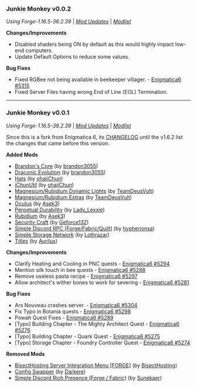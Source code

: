 ### Junkie Monkey v0.0.2

_Using Forge-1.16.5-36.2.39_ | _[Mod Updates](https://github.com/Junkie-Monkey/JMM/blob/master/changelogs/changelog_mods_0.0.2.md)_ | _[Modlist](https://github.com/Junkie-Monkey/JMM/blob/master/changelogs/modlist_0.0.2.md)_

**Changes/Improvements**

-   Disabled shaders being ON by default as this would highly impact low-end computers.
-   Update Default Options to reduce some values.

**Bug Fixes**

-   Fixed RGBee not being available in beekeeper villager. - [Enigmatica6 \#5315](https://github.com/EnigmaticaModpacks/Enigmatica6/issues/5315)
-   Fixed Server Files having wrong End of Line (EOL) Termination.

---

### Junkie Monkey v0.0.1

_Using Forge-1.16.5-36.2.39_ | _[Mod Updates](https://github.com/Junkie-Monkey/JMM/blob/master/changelogs/changelog_mods_0.0.1.md)_ | _[Modlist](https://github.com/Junkie-Monkey/JMM/blob/master/changelogs/modlist_0.0.1.md)_

Since this is a fork from Enigmatica 6, its [CHANGELOG](https://github.com/EnigmaticaModpacks/Enigmatica6/blob/master/changelogs/CHANGELOG.md#enigmatica-6--enigmatica-6-expert-v162) until the v1.6.2 list the changes that came before this version.

**Added Mods**

-   [Brandon's Core](https://www.curseforge.com/minecraft/mc-mods/brandons-core) (by [brandon3055](https://www.curseforge.com/members/brandon3055/projects))
-   [Draconic Evolution](https://www.curseforge.com/minecraft/mc-mods/draconic-evolution) (by [brandon3055](https://www.curseforge.com/members/brandon3055/projects))
-   [Hats](https://www.curseforge.com/minecraft/mc-mods/hats) (by [ohaiiChun](https://www.curseforge.com/members/ohaiiChun/projects))
-   [iChunUtil](https://www.curseforge.com/minecraft/mc-mods/ichunutil) (by [ohaiiChun](https://www.curseforge.com/members/ohaiiChun/projects))
-   [Magnesium/Rubidium Dynamic Lights](https://www.curseforge.com/minecraft/mc-mods/dynamiclights-reforged) (by [TeamDeusVult](https://www.curseforge.com/members/TeamDeusVult/projects))
-   [Magnesium/Rubidium Extras](https://www.curseforge.com/minecraft/mc-mods/magnesium-extras) (by [TeamDeusVult](https://www.curseforge.com/members/TeamDeusVult/projects))
-   [Oculus](https://www.curseforge.com/minecraft/mc-mods/oculus) (by [Asek3](https://www.curseforge.com/members/Asek3/projects))
-   [Perpetual Durability](https://www.curseforge.com/minecraft/mc-mods/perpetual-durability) (by [Lady_Lexxie](https://www.curseforge.com/members/Lady_Lexxie/projects))
-   [Rubidium](https://www.curseforge.com/minecraft/mc-mods/rubidium) (by [Asek3](https://www.curseforge.com/members/Asek3/projects))
-   [Security Craft](https://www.curseforge.com/minecraft/mc-mods/security-craft) (by [Geforce132](https://www.curseforge.com/members/Geforce132/projects))
-   [Simple Discord RPC [Forge/Fabric/Quilt]](https://www.curseforge.com/minecraft/mc-mods/simple-discord-rpc) (by [hypherionsa](https://www.curseforge.com/members/hypherionsa/projects))
-   [Simple Storage Network](https://www.curseforge.com/minecraft/mc-mods/simple-storage-network) (by [Lothrazar](https://www.curseforge.com/members/Lothrazar/projects))
-   [Titles](https://www.curseforge.com/minecraft/mc-mods/titles) (by [Aurilux](https://www.curseforge.com/members/Aurilux/projects))

**Changes/Improvements**

-   Clarify Heating and Cooling in PNC quests - [Enigmatica6 \#5294](https://github.com/EnigmaticaModpacks/Enigmatica6/issues/5294)
-   Mention silk touch in bee quests - [Enigmatica6 \#5288](https://github.com/EnigmaticaModpacks/Enigmatica6/issues/5288)
-   Remove useless pasta recipe - [Enigmatica6 \#5297](https://github.com/EnigmaticaModpacks/Enigmatica6/issues/5297)
-   Allow architect's wither bones to work for severing - [Enigmatica6 \#5281](https://github.com/EnigmaticaModpacks/Enigmatica6/issues/5281)

**Bug Fixes**

-   Ars Nouveau crashes server. - [Enigmatica6 \#5304](https://github.com/EnigmaticaModpacks/Enigmatica6/issues/5304)
-   Fix Typo in Botania quests - [Enigmatica6 \#5298](https://github.com/EnigmaticaModpacks/Enigmatica6/issues/5298)
-   Powah Quest Fixes - [Enigmatica6 \#5289](https://github.com/EnigmaticaModpacks/Enigmatica6/issues/5289)
-   [Typo] Building Chapter - The Mighty Architect Quest - [Enigmatica6 \#5276](https://github.com/EnigmaticaModpacks/Enigmatica6/issues/5276)
-   [Typo] Building Chapter - Quark Quest - [Enigmatica6 \#5275](https://github.com/EnigmaticaModpacks/Enigmatica6/issues/5275)
-   [Typo] Storage Chapter - Foundry Controller Quest - [Enigmatica6 \#5274](https://github.com/EnigmaticaModpacks/Enigmatica6/issues/5274)

**Removed Mods**

-   [BisectHosting Server Integration Menu [FORGE]](https://www.curseforge.com/minecraft/mc-mods/bisecthosting-server-integration-menu-forge) (by [BisectHosting](https://www.curseforge.com/members/BisectHosting/projects))
-   [Config Swapper](https://www.curseforge.com/minecraft/mc-mods/config-swapper) (by [Darkere](https://www.curseforge.com/members/Darkere/projects))
-   [Simple Discord Rich Presence (Forge /  Fabric)](https://www.curseforge.com/minecraft/mc-mods/simple-discord-rich-presence) (by [Sunekaer](https://www.curseforge.com/members/Sunekaer/projects))
